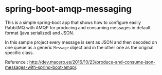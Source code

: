 # spring-boot-amqp-messaging

This is a simple spring-boot app that shows how to configure easily RabbitMQ with AMQP for producing and consuming messages
in default format (java serialized) and JSON.

In this sample project every message is sent as JSON and then decoded on one queue as a generic `Message` object and in the other 
one as the original specific class.

Reference :
http://dev.macero.es/2016/10/23/produce-and-consume-json-messages-with-spring-boot-amqp/.
